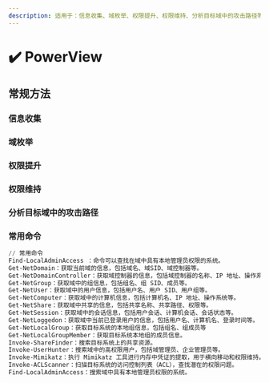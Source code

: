 ```yaml
---
description: 适用于：信息收集、域枚举、权限提升、权限维持、分析目标域中的攻击路径等。
---
```


# ✔️ PowerView

## 常规方法

### 信息收集







### 域枚举





### 权限提升





### 权限维持





### 分析目标域中的攻击路径











### 常用命令

```powershell
// 常用命令
Find-LocalAdminAccess ：命令可以查找在域中具有本地管理员权限的系统。
Get-NetDomain：获取当前域的信息，包括域名、域SID、域控制器等。
Get-NetDomainController：获取域控制器的信息，包括域控制器的名称、IP 地址、操作系统等。
Get-NetGroup：获取域中的组信息，包括组名、组 SID、成员等。
Get-NetUser：获取域中的用户信息，包括用户名、用户 SID、用户组等。
Get-NetComputer：获取域中的计算机信息，包括计算机名、IP 地址、操作系统等。
Get-NetShare：获取域中共享的信息，包括共享名称、共享路径、权限等。
Get-NetSession：获取域中的会话信息，包括用户会话、计算机会话、会话状态等。
Get-NetLoggedon：获取域中当前已登录用户的信息，包括用户名、计算机名、登录时间等。
Get-NetLocalGroup：获取目标系统的本地组信息，包括组名、组成员等
Get-NetLocalGroupMember：获取目标系统本地组的成员信息。
Invoke-ShareFinder：搜索目标系统上的共享资源。
Invoke-UserHunter：搜索域中的高权限用户，包括域管理员、企业管理员等。
Invoke-Mimikatz：执行 Mimikatz 工具进行内存中凭证的提取，用于横向移动和权限维持。
Invoke-ACLScanner：扫描目标系统的访问控制列表（ACL），查找潜在的权限问题。
Find-LocalAdminAccess：搜索域中具有本地管理员权限的系统。
```
